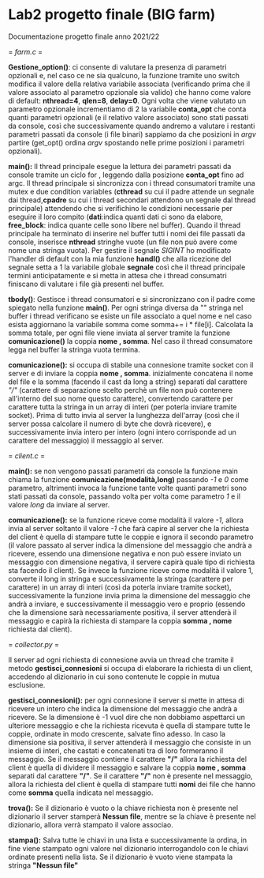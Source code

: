 # Lab2 progetto finale (BIG farm)
Documentazione progetto finale anno 2021/22

 
= *farm.c* =

**Gestione_option()**: ci consente di valutare la presenza di parametri opzionali e, nel caso ce ne sia qualcuno, la funzione tramite uno switch modifica il valore della relativa variabile associata (verificando prima che il valore associato al parametro opzionale sia valido) che hanno come valore di default: **nthread=4**, **qlen=8**, **delay=0**. Ogni volta che viene valutato un parametro opzionale incrementiamo di 2 la variabile **conta_opt** che conta quanti parametri opzionali (e il relativo valore associato) sono stati passati da console, così che successivamente quando andremo a valutare i restanti parametri passati da console (i file binari) sappiamo da che posizioni in *argv* partire (get_opt() ordina *argv* spostando nelle prime posizioni i parametri opzionali).

**main():** Il thread principale esegue la lettura dei parametri passati da console tramite un ciclo for , leggendo dalla posizione **conta_opt** fino ad argc. Il thread principale si sincronizza con i thread consumatori tramite una mutex e due condition variables (**cthread** su cui il padre attende un segnale dai thread,**cpadre** su cui i thread secondari attendono un segnale dal thread principale) attendendo che si verifichino le condizioni necessarie per eseguire il loro compito (**dati**:indica quanti dati ci sono da elabore, **free_block**: indica quante celle sono libere nel buffer). Quando il thread principale ha terminato di inserire nel buffer tutti i nomi dei file passati da console, inserisce **nthread** stringhe vuote (un file non può avere come nome una stringa vuota).
Per gestire il segnale *SIGINT* ho modificato l'handler di default con la mia funzione **handl()** che alla ricezione del segnale setta a 1 la variabile globale **segnale** così che il thread principale termini anticipatamente e si metta in attesa che i thread consumatri finiscano di valutare i file già presenti nel buffer.

**tbody()**: Gestisce i thread consumatori e si sincronizzano con il padre come spiegato nella funzione **main()**. Per ogni stringa diversa da "" stringa nel buffer i thread verificano se esiste un file associato a quel nome e nel caso esista aggiornano la variabile somma come somma+= i * file[i]. Calcolata la somma totale, per ogni file viene inviata al server tramite la funzione **comunicazione()** la coppia **nome , somma**. Nel caso il thread consumatore legga nel buffer la stringa vuota termina.

**comunicazione():** si occupa di stabile una connesione tramite socket con il server e di inviare la coppia **nome , somma**. inizialmente concatena il nome del file e la somma (facendo il cast da long a string) separati dal carattere *"/"* (carattere di separazione scelto perchè un file non può contenere all'interno del suo nome questo carattere), convertendo carattere per carattere tutta la stringa in un array di interi (per poterla inviare tramite socket). Prima di tutto invia al server la lunghezza dell'array (così che il server possa calcolare il numero di byte che dovrà ricevere), e successivamente invia intero per intero (ogni intero corrisponde ad un carattere del messaggio) il messaggio al server.

= *client.c* =

**main():** se non vengono passati parametri da console la funzione main chiama la funzione **comunicazione(modalità,long)** passando *-1* e *0* come parametro, altrimenti invoca la funzione tante volte quanti parametri sono stati passati da console, passando volta per volta come parametro *1* e il valore *long* da inviare al server.

**comunicazione():** se la funzione riceve come modalità il valore *-1*, allora invia al server soltanto il valore *-1* che farà capire al server che la richiesta del client è quella di stampare tutte le coppie e ignora il secondo parametro (il valore passato al server indica la dimensione del messaggio che andrà a ricevere, essendo una dimensione negativa e non può essere inviato un messaggio con dimensione negativa, il servere capirà quale tipo di richiesta sta facendo il client). Se invece la funzione riceve come modalità il valore 1, converte il long in stringa e successivamente la stringa (carattere per carattere) in un array di interi (così da poterla inviare tramite socket), successivamente la funzione invia prima la dimensione del messaggio che andrà a inviare, e successivamente il messaggio vero e proprio (essendo che la dimensione sarà necessariamente positiva, il server attenderà il messaggio e capirà la richiesta di stampare la coppia **somma , nome** richiesta dal client).

= *collector.py* =

Il server ad ogni richiesta di connesione avvia un thread che tramite il metodo **gestisci_connesioni** si occupa di elaborare la richiesta di un client, accedendo al dizionario in cui sono contenute le coppie in mutua esclusione.

**gestisci_connesioni():** per ogni connesione il server si mette in attesa di ricevere un intero che indica la dimensione del messaggio che andrà a ricevere. Se la dimensione è -1 vuol dire che non dobbiamo aspettarci un ulteriore messaggio e che la richiesta ricevuta è quella di stampare tutte le coppie, ordinate in modo crescente, salvate fino adesso. In caso la dimensione sia positiva, il server attenderà il messaggio che consiste in un insieme di interi, che castati e concatenati tra di loro formeranno il messaggio. Se il messaggio contiene il carattere **"/"** allora la richiesta del client è quella di dividere il messaggio e salvare la coppia **nome , somma** separati dal carattere **"/"**. Se il carattere **"/"** non è presente nel messaggio, allora la richiesta del client è quella di stampare tutti **nomi** dei file che hanno come **somma** quella indicata nel messaggio.

**trova():** Se il dizionario è vuoto o la chiave richiesta non è presente nel dizionario il server stamperà **Nessun file**, mentre se la chiave è presente nel dizionario, allora verrà stampato il valore associao.

**stampa():** Salva tutte le chiavi in una lista e successivamente la ordina, in fine viene stampato ogni valore nel dizionario interrogandolo con le chiavi ordinate presenti nella lista. Se il dizionario è vuoto viene stampata la stringa **"Nessun file"**